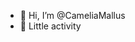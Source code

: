 - 👋 Hi, I’m @CameliaMallus 
- 🌱 Little activity


<!---
CameliaMallus/CameliaMallus is a ✨ special ✨ repository because its `README.md` (this file) appears on your GitHub profile.
You can click the Preview link to take a look at your changes.
--->
